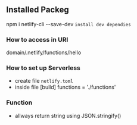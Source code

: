 ## Installed Packeg

npm i netlify-cli --save-dev `install dev dependies `

### How to access in URl

domain/.netlify/functions/hello

### How to set up Serverless

- create file `netlify.toml`
- inside file
  [build]
  functions = './functions'

### Function

- allways return string using JSON.stringify()
